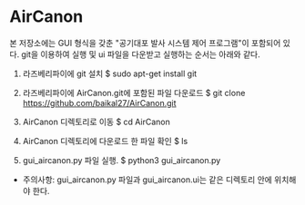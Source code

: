 # AirCanon

본 저장소에는 GUI 형식을 갖춘 "공기대포 발사 시스템 제어 프로그램"이 포함되어 있다. git을 이용하여 실행 및 ui 파일을 다운받고 실행하는 순서는 아래와 같다.

1. 라즈베리파이에 git 설치
$ sudo apt-get install git

2. 라즈베리파이에 AirCanon.git에 포함된 파일 다운로드
$ git clone https://github.com/baikal27/AirCanon.git

3. AirCanon 디렉토리로 이동
$ cd AirCanon

4. AirCanon 디렉토리에 다운로드 한 파일 확인
$ ls

5. gui_aircanon.py 파일 실행.
$ python3 gui_aircanon.py

 * 주의사항: gui_aircanon.py 파일과 gui_aircanon.ui는 같은 디렉토리 안에 위치해야 한다.

